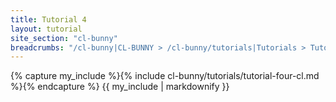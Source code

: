 ```yaml
---
title: Tutorial 4
layout: tutorial
site_section: "cl-bunny"
breadcrumbs: "/cl-bunny|CL-BUNNY > /cl-bunny/tutorials|Tutorials > Tutorial 4"
---
```


{% capture my_include %}{% include cl-bunny/tutorials/tutorial-four-cl.md %}{% endcapture %}
{{ my_include | markdownify }}
